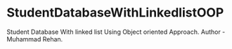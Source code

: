 # StudentDatabaseWithLinkedlistOOP
Student Database With linked list Using Object oriented Approach.
Author - Muhammad Rehan.

